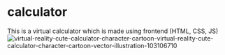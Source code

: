 # calculator
This is a virtual calculator which is made using frontend (HTML, CSS, JS)
![virtual-reality-cute-calculator-character-cartoon-virtual-reality-cute-calculator-character-cartoon-vector-illustration-103106710](https://user-images.githubusercontent.com/57484845/144984267-29c572be-e620-4e81-9a18-8f4aa013ce65.jpg)

